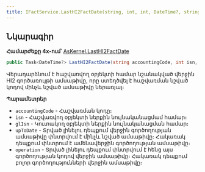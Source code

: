 ```yaml
---
title: IFactService.LastHI2FactDate(string, int, int, DateTime?, string) մեթոդ
---
```


## Նկարագիր

**Համարժեքը 4x-ում՝** [AsKernel.LastHI2FactDate](https://armsoft.github.io/as4x-docs/HTM/ProgrGuide/Functions/Functions/AccManagement/LastHI2FactDate.html)

```c#
public Task<DateTime?> LastHI2FactDate(string accountingCode, int isn, int glIsn, DateTime? upToDate, string operation = "");
```

Վերադարձնում է հաշվառվող օբյեկտի համար նշանակված վերջին HI2 գործառույթի ամսաթիվը, որը ստեղծվել է հաշվառման նշված կոդով մինչև նշված ամսաթիվը ներառյալ։

**Պարամետրեր**

* `accountingCode` - Հաշվառման կոդը։
* `isn` - Հաշվառվող օբյեկտի ներքին նույնականացմամ համար։
* `glIsn` - Կուտակող օբյեկտի ներքին նույնականացման համար։
* `upToDate` - Տրված լինելու դեպքում վերջին գործողության ամսաթիվը փնտրվում է մինչև նշված ամսաթիվը։ 
  Հակառակ դեպքում փնտրում է ամենավերջին գործողության ամսաթիվը։
* `operation` - Տրված լինելու դեպքում փնտրվում է հենց այս գործողության կոդով վերջին ամսաթիվը։ 
  Հակառակ դեպքում բոլոր գործողությունների վերջին ամսաթիվը։
